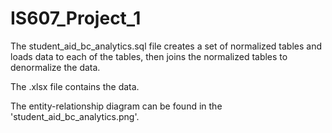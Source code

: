 # IS607_Project_1
The student_aid_bc_analytics.sql file creates a set of normalized tables and loads data to each of the tables, then joins the normalized tables to denormalize the data.

The .xlsx file contains the data.

The entity-relationship diagram can be found in the 'student_aid_bc_analytics.png'.